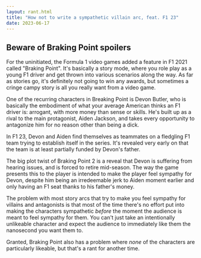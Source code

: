 ```yaml
---
layout: rant.html
title: "How not to write a sympathetic villain arc, feat. F1 23"
date: 2023-06-17
---
```


## **Beware of Braking Point spoilers**

For the uninitiated, the Formula 1 video games added a feature in F1 2021 called "Braking Point". It's basically a story mode, where you role play as a young F1 driver and get thrown into various scenarios along the way. As far as stories go, it's definitely not going to win any awards, but sometimes a cringe campy story is all you really want from a video game.
<!-- more -->

One of the recurring characters in Breaking Point is Devon Butler, who is basically the embodiment of what your average American thinks an F1 driver is: arrogant, with more money than sense or skills. He's built up as a rival to the main protagonist, Aiden Jackson, and takes every opportunity to antagonize him for no reason other than being a dick.

In F1 23, Devon and Aiden find themselves as teammates on a fledgling F1 team trying to establish itself in the series. It's revealed very early on that the team is at least partially funded by Devon's father.

The big plot twist of Braking Point 2 is a reveal that Devon is suffering from hearing issues, and is forced to retire mid-season. The way the game presents this to the player is intended to make the player feel sympathy for Devon, despite him being an irredeemable jerk to Aiden moment earlier and only having an F1 seat thanks to his father's money.

The problem with most story arcs that try to make you feel sympathy for villains and antagonists is that most of the time there's no effort put into making the characters sympathetic *before* the moment the audience is meant to feel sympathy for them. You can't just take an intentionally unlikeable character and expect the audience to immediately like them the nanosecond you want them to.

Granted, Braking Point also has a problem where *none* of the characters are particularly likeable, but that's a rant for another time.